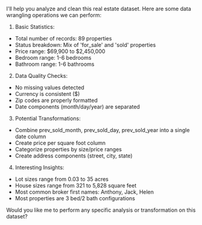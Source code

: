 I'll help you analyze and clean this real estate dataset. Here are some data wrangling operations we can perform:

1. Basic Statistics:
- Total number of records: 89 properties
- Status breakdown: Mix of 'for_sale' and 'sold' properties
- Price range: $69,900 to $2,450,000
- Bedroom range: 1-6 bedrooms
- Bathroom range: 1-6 bathrooms

2. Data Quality Checks:
- No missing values detected
- Currency is consistent ($)
- Zip codes are properly formatted
- Date components (month/day/year) are separated

3. Potential Transformations:
- Combine prev_sold_month, prev_sold_day, prev_sold_year into a single date column
- Create price per square foot column
- Categorize properties by size/price ranges
- Create address components (street, city, state)

4. Interesting Insights:
- Lot sizes range from 0.03 to 35 acres
- House sizes range from 321 to 5,828 square feet
- Most common broker first names: Anthony, Jack, Helen
- Most properties are 3 bed/2 bath configurations

Would you like me to perform any specific analysis or transformation on this dataset?